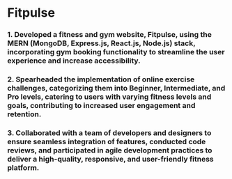 # Fitpulse

### 1. Developed a fitness and gym website, Fitpulse, using the MERN (MongoDB, Express.js, React.js, Node.js) stack, incorporating gym booking functionality to streamline the user experience and increase accessibility.
### 2. Spearheaded the implementation of online exercise challenges, categorizing them into Beginner, Intermediate, and Pro levels, catering to users with varying fitness levels and goals, contributing to increased user engagement and retention.
### 3. Collaborated with a team of developers and designers to ensure seamless integration of features, conducted code reviews, and participated in agile development practices to deliver a high-quality, responsive, and user-friendly fitness platform.
